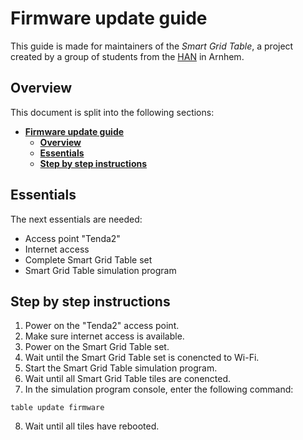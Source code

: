 # **Firmware update guide**

This guide is made for maintainers of the *Smart Grid Table*, a project created by a group of students from the [HAN](https://www.hanuniversity.com/en/) in Arnhem.

## **Overview**
This document is split into the following sections:
- [**Firmware update guide**](#firmware-update-guide)
  - [**Overview**](#overview)
  - [**Essentials**](#essentials)
  - [**Step by step instructions**](#step-by-step-instructions)

## **Essentials**
The next essentials are needed:

- Access point "Tenda2"
- Internet access
- Complete Smart Grid Table set
- Smart Grid Table simulation program

## **Step by step instructions**

1. Power on the "Tenda2" access point.
2. Make sure internet access is available.
3. Power on the Smart Grid Table set.
4. Wait until the Smart Grid Table set is conencted to Wi-Fi.
5. Start the Smart Grid Table simulation program.
6. Wait until all Smart Grid Table tiles are conencted.
7. In the simulation program console, enter the following command:
```
table update firmware
```
8. Wait until all tiles have rebooted.
